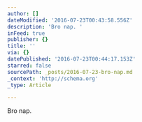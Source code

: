 ```yaml
---
author: []
dateModified: '2016-07-23T00:43:58.556Z'
description: 'Bro nap. '
inFeed: true
publisher: {}
title: ''
via: {}
datePublished: '2016-07-23T00:44:17.153Z'
starred: false
sourcePath: _posts/2016-07-23-bro-nap.md
_context: 'http://schema.org'
_type: Article

---
```

Bro nap.